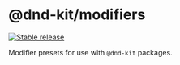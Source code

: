 # @dnd-kit/modifiers

[![Stable release](https://img.shields.io/npm/v/@dnd-kit/modifiers.svg)](https://npm.im/@dnd-kit/sortable)

Modifier presets for use with `@dnd-kit` packages.
